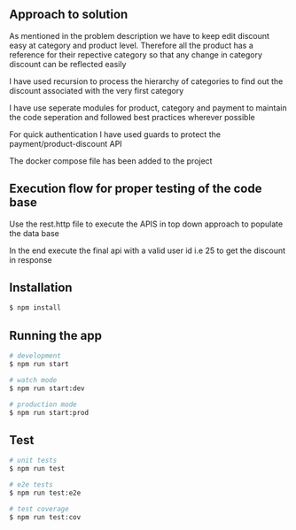 
## Approach to solution
As mentioned in the problem description we have to keep edit discount easy at category and product level. Therefore all the product has a reference
for their repective category so that any change in category discount can be reflected easily

I have used recursion to process the hierarchy of categories to find out the discount associated with the very first category

I have use seperate modules for product, category and payment to maintain the code seperation and followed best practices wherever possible

For quick authentication I have used guards to protect the payment/product-discount API

The docker compose file has been added to the project


## Execution flow for proper testing of the code base

Use the rest.http file to execute the APIS in top down approach to populate the data base

In the end execute the final api with a valid user id i.e 25 to get the discount in response


## Installation

```bash
$ npm install
```

## Running the app

```bash
# development
$ npm run start

# watch mode
$ npm run start:dev

# production mode
$ npm run start:prod
```

## Test

```bash
# unit tests
$ npm run test

# e2e tests
$ npm run test:e2e

# test coverage
$ npm run test:cov
```
